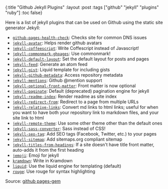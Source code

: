 {:title "Github Jekyll Plugins"
 :layout :post
 :tags  ["github" "jekyll" "plugins" "ruby"]
 :toc false}

Here is a list of jekyll plugins that can be used on Github using the static
site generator Jekyll:

- [`github-pages-health-check`][gphc]: Checks site for common DNS issues
- [`jekyll-avatar`][jav]: Helps render github avatars
- [`jekyll-coffeescript`][coffee]: Write Coffescript instead of Javascript!
- [`jekyll-commonmark-ghpages`][common]: Use commonmark!
- [`jekyll-default-layout`][jdl]: Set the default layout for posts and pages
- [`jekyll-feed`][feed]: Generate an atom feed
- [`jekyll-gist`][gist]: Liquid template for including gists
- [`jekyll-github-metadata`][jgm]: Access repository metadata
- [`jekyll-mentions`][jment]: Github @mention support
- [`jekyll-optional-front-matter`][jofm]: Front matter is now optional
- [`jekyll-paginate`][jp]: Default (deprecated) pagination engine for jekyll
- [`jekyll-readme-index`][jri]: Render readme as site index
- [`jekyll-redirect-from`][jrf]: Redirect to a page from multiple URLs
- [`jekyll-relative-links`][jrl]: Convert md links to html links; useful for
  when you want to have both your repository link to markdown files, and your
  site link to html
- [`jekyll-remote-theme`][jrt]: Use some other theme other than the default ones
- [`jekyll-sass-converter`][jsass]: Sass instead of CSS!
- [`jekyll-seo-tag`][jseo]: Add SEO tags (Facebook, Twitter, etc.) to your pages
- [`jekyll-sitemap`][jsite]: Add sitemaps.org compliant sitemap
- [`jekyll-titles-from-headings`][jhead]: If a site doesn't have title front
  matter, auto-adds it from the first heading
- [`jemoji`][jemoji]: Emoji for jekyll
- [`kramdown`][kramdown]: Write in Kramdown
- [`liquid`][liq]: Use the liquid engine for templating (default)
- [`rouge`][rouge]: Use rouge for syntax highlighting

Source: [github pages-gem][gh-pg]

[gphc]: https://github.com/github/pages-health-check
[jav]: https://github.com/benbalter/jekyll-avatar
[coffee]: https://github.com/jekyll/jekyll-coffeescript
[common]: https://github.com/github/jekyll-commonmark-ghpages
[jdl]: https://github.com/benbalter/jekyll-default-layout
[feed]: https://github.com/jekyll/jekyll-feed
[gist]: https://github.com/jekyll/jekyll-gist
[jgm]: https://github.com/LearnTeachCode/github-jekyll-metadata
[jment]: https://github.com/jekyll/jekyll-mentions
[jofm]: https://github.com/benbalter/jekyll-optional-front-matter
[jp]: https://github.com/jekyll/jekyll-paginate
[jri]: https://github.com/benbalter/jekyll-readme-index
[jrf]: https://github.com/jekyll/jekyll-redirect-from
[jrl]: https://github.com/benbalter/jekyll-relative-links
[jrt]: https://github.com/benbalter/jekyll-remote-theme
[jsass]: https://github.com/jekyll/jekyll-sass-converter
[jseo]: https://github.com/jekyll/jekyll-seo-tag
[jsite]: https://github.com/jekyll/jekyll-sitemap
[jhead]: https://github.com/benbalter/jekyll-titles-from-headings
[jemoji]: https://github.com/jekyll/jemoji
[kramdown]: https://github.com/gettalong/kramdown
[liq]: https://github.com/Shopify/liquid
[rouge]: https://github.com/jneen/rouge
[gh-pg]: https://github.com/github/pages-gem/blob/master/lib/github-pages/dependencies.rb
